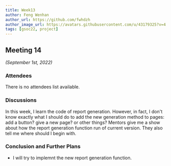 ```yaml
---
title: Week13
author: Feng Wenhan
author_url: https://github.com/fwhdzh
author_image_url: https://avatars.githubusercontent.com/u/43179325?v=4
tags: [gsoc22, project]
---
```


<!--
SPDX-License-Identifier: CC-BY-SA-4.0

SPDX-FileCopyrightText: 2022 Feng Wenhan <fwhdzh@gmail.com>
-->

## Meeting 14
*(September 1st, 2022)*

<!--truncate-->

### Attendees

There is no attendees list available.

### Discussions
In this week, I learn the code of report generation. However, in fact, I don't know exactly what I should do to add the new generation method to pages: add a button? give a new page? or other things?
Mentors give me a show about how the report generation function run of current version. They also tell me where should I begin with. 

### Conclusion and Further Plans

- I will try to implemnt the new report generation function.